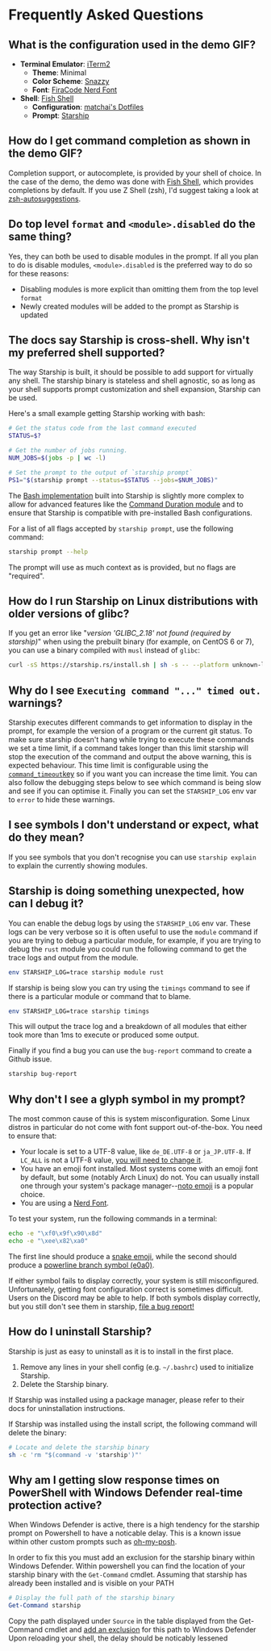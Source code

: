 # Frequently Asked Questions

## What is the configuration used in the demo GIF?

- **Terminal Emulator**: [iTerm2](https://iterm2.com/)
  - **Theme**: Minimal
  - **Color Scheme**: [Snazzy](https://github.com/sindresorhus/iterm2-snazzy)
  - **Font**: [FiraCode Nerd Font](https://www.nerdfonts.com/font-downloads)
- **Shell**: [Fish Shell](https://fishshell.com/)
  - **Configuration**: [matchai's Dotfiles](https://github.com/matchai/dotfiles/blob/b6c6a701d0af8d145a8370288c00bb9f0648b5c2/.config/fish/config.fish)
  - **Prompt**: [Starship](https://starship.rs/)

## How do I get command completion as shown in the demo GIF?

Completion support, or autocomplete, is provided by your shell of choice. In the case of the demo, the demo was done with [Fish Shell](https://fishshell.com/), which provides completions by default. If you use Z Shell (zsh), I'd suggest taking a look at [zsh-autosuggestions](https://github.com/zsh-users/zsh-autosuggestions).

## Do top level `format` and `<module>.disabled` do the same thing?

Yes, they can both be used to disable modules in the prompt. If all you plan to do is disable modules, `<module>.disabled` is the preferred way to do so for these reasons:

- Disabling modules is more explicit than omitting them from the top level `format`
- Newly created modules will be added to the prompt as Starship is updated

## The docs say Starship is cross-shell. Why isn't my preferred shell supported?

The way Starship is built, it should be possible to add support for virtually any shell. The starship binary is stateless and shell agnostic, so as long as your shell supports prompt customization and shell expansion, Starship can be used.

Here's a small example getting Starship working with bash:

```sh
# Get the status code from the last command executed
STATUS=$?

# Get the number of jobs running.
NUM_JOBS=$(jobs -p | wc -l)

# Set the prompt to the output of `starship prompt`
PS1="$(starship prompt --status=$STATUS --jobs=$NUM_JOBS)"
```

The [Bash implementation](https://github.com/starship/starship/blob/master/src/init/starship.bash) built into Starship is slightly more complex to allow for advanced features like the [Command Duration module](https://starship.rs/config/#command-duration) and to ensure that Starship is compatible with pre-installed Bash configurations.

For a list of all flags accepted by `starship prompt`, use the following command:

```sh
starship prompt --help
```

The prompt will use as much context as is provided, but no flags are "required".

## How do I run Starship on Linux distributions with older versions of glibc?

If you get an error like "_version 'GLIBC_2.18' not found (required by starship)_" when using the prebuilt binary (for example, on CentOS 6 or 7), you can use a binary compiled with `musl` instead of `glibc`:

```sh
curl -sS https://starship.rs/install.sh | sh -s -- --platform unknown-linux-musl
```

## Why do I see `Executing command "..." timed out.` warnings?

Starship executes different commands to get information to display in the
prompt, for example the version of a program or the current git status. To make
sure starship doesn't hang while trying to execute these commands we set a time
limit, if a command takes longer than this limit starship will stop the
execution of the command and output the above warning, this is expected
behaviour. This time limit is configurable using the [`command_timeout`key](/config/#prompt) so if you want you can increase the time limit. You can
also follow the debugging steps below to see which command is being slow and
see if you can optimise it. Finally you can set the `STARSHIP_LOG` env var to
`error` to hide these warnings.

## I see symbols I don't understand or expect, what do they mean?

If you see symbols that you don't recognise you can use `starship explain` to
explain the currently showing modules.

## Starship is doing something unexpected, how can I debug it?

You can enable the debug logs by using the `STARSHIP_LOG` env var. These logs
can be very verbose so it is often useful to use the `module` command if you are
trying to debug a particular module, for example, if you are trying to debug
the `rust` module you could run the following command to get the trace
logs and output from the module.

```sh
env STARSHIP_LOG=trace starship module rust
```

If starship is being slow you can try using the `timings` command to see if
there is a particular module or command that to blame.

```sh
env STARSHIP_LOG=trace starship timings
```

This will output the trace log and a breakdown of all modules that either took
more than 1ms to execute or produced some output.

Finally if you find a bug you can use the `bug-report` command to create a
Github issue.

```sh
starship bug-report
```

## Why don't I see a glyph symbol in my prompt?

The most common cause of this is system misconfiguration. Some Linux distros in
particular do not come with font support out-of-the-box. You need to ensure that:

- Your locale is set to a UTF-8 value, like `de_DE.UTF-8` or `ja_JP.UTF-8`. If `LC_ALL` is not a UTF-8 value,
  [you will need to change it](https://www.tecmint.com/set-system-locales-in-linux/).
- You have an emoji font installed. Most systems come with an emoji font by default, but
  some (notably Arch Linux) do not. You can usually install one through your system's
  package manager--[noto emoji](https://www.google.com/get/noto/help/emoji/) is a popular choice.
- You are using a [Nerd Font](https://www.nerdfonts.com/).

To test your system, run the following commands in a terminal:

```sh
echo -e "\xf0\x9f\x90\x8d"
echo -e "\xee\x82\xa0"
```

The first line should produce a [snake emoji](https://emojipedia.org/snake/),
while the second should produce a [powerline branch symbol (e0a0)](https://github.com/ryanoasis/powerline-extra-symbols#glyphs).

If either symbol fails to display correctly, your system is still misconfigured.
Unfortunately, getting font configuration correct is sometimes difficult. Users
on the Discord may be able to help. If both symbols display correctly, but
you still don't see them in starship, [file a bug report!](https://github.com/starship/starship/issues/new/choose)

## How do I uninstall Starship?

Starship is just as easy to uninstall as it is to install in the first place.

1. Remove any lines in your shell config (e.g. `~/.bashrc`) used to initialize Starship.
1. Delete the Starship binary.

If Starship was installed using a package manager, please refer to their docs for uninstallation instructions.

If Starship was installed using the install script, the following command will delete the binary:

```sh
# Locate and delete the starship binary
sh -c 'rm "$(command -v 'starship')"'
```

## Why am I getting slow response times on PowerShell with Windows Defender real-time protection active?

When Windows Defender is active, there is a high tendency for the starship prompt on Powershell to have a noticable delay. This is a known issue within other
custom prompts such as [oh-my-posh](https://github.com/JanDeDobbeleer/oh-my-posh/issues/1904). 

In order to fix this you must add an exclusion for the starship binary within Windows Defender. Within powershell you can find the location of your starship binary
with the `Get-Command` cmdlet. Assuming that starship has already been installed and is visible on your PATH

```powershell
# Display the full path of the starship binary
Get-Command starship
```

Copy the path displayed under `Source` in the table displayed from the Get-Command cmdlet and [add an exclusion](https://support.microsoft.com/en-us/windows/add-an-exclusion-to-windows-security-811816c0-4dfd-af4a-47e4-c301afe13b26#:~:text=Go%20to%20Start%20%3E%20Settings%20%3E%20Update,%2C%20file%20types%2C%20or%20process.) for this path to Windows Defender
Upon reloading your shell, the delay should be noticably lessened
